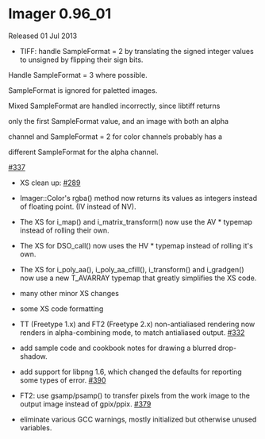 # Imager 0.96_01

Released 01 Jul 2013

- TIFF: handle SampleFormat = 2 by translating the signed integer values to unsigned by flipping their sign bits.

Handle SampleFormat = 3 where possible.

SampleFormat is ignored for paletted images.

Mixed SampleFormat are handled incorrectly, since libtiff returns

only the first SampleFormat value, and an image with both an alpha

channel and SampleFormat = 2 for color channels probably has a

different SampleFormat for the alpha channel.

[#337](https://github.com/tonycoz/imager/issues/337)

- XS clean up: [#289](https://github.com/tonycoz/imager/issues/289)

- Imager::Color's rgba() method now returns its values as integers instead of floating point. (IV instead of NV).

- The XS for i_map() and i_matrix_transform() now use the AV * typemap instead of rolling their own.

- The XS for DSO_call() now uses the HV * typemap instead of rolling it's own.

- The XS for i_poly_aa(), i_poly_aa_cfill(), i_transform() and i_gradgen() now use a new T_AVARRAY typemap that greatly simplifies the XS code.

- many other minor XS changes

- some XS code formatting

- TT (Freetype 1.x) and FT2 (Freetype 2.x) non-antialiased rendering now renders in alpha-combining mode, to match antialiased output. [#332](https://github.com/tonycoz/imager/issues/332)

- add sample code and cookbook notes for drawing a blurred drop-shadow.

- add support for libpng 1.6, which changed the defaults for reporting some types of error. [#390](https://github.com/tonycoz/imager/issues/390)

- FT2: use gsamp/psamp() to transfer pixels from the work image to the output image instead of gpix/ppix. [#379](https://github.com/tonycoz/imager/issues/379)

- eliminate various GCC warnings, mostly initialized but otherwise unused variables.